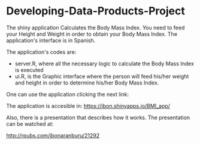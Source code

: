 Developing-Data-Products-Project
================================

The shiny application Calculates the Body Mass Index. 
You need to feed your Height and Weight in order to obtain your Body Mass Index. The application's interface is in Spanish.

The application's codes are:
* server.R, where all the necessary logic to calculate the Body Mass Index is executed 
* ui.R, is the Graphic interface where the person will feed his/her weight and height in order to determine his/her Body Mass Index. 

One can use the application clicking the next link:

The application is accesible in: https://ibon.shinyapps.io/BMI_app/

Also, there is a presentation that describes how it works. The presentation can be watched at: 

http://rpubs.com/ibonaranburu/21292
